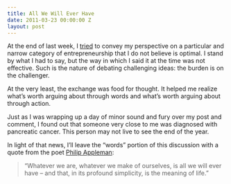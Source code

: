 ```yaml
---
title: All We Will Ever Have
date: 2011-03-23 00:00:00 Z
layout: post
---
```


At the end of last week, I [tried](http://al3x.net/2011/03/18/not-a-waste.html) to convey my perspective on a particular and narrow category of entrepreneurship that I do not believe is optimal. I stand by what I had to say, but the way in which I said it at the time was not effective. Such is the nature of debating challenging ideas: the burden is on the challenger.

At the very least, the exchange was food for thought. It helped me realize what’s worth arguing about through words and what’s worth arguing about through action.

Just as I was wrapping up a day of minor sound and fury over my post and comment, I found out that someone very close to me was diagnosed with pancreatic cancer. This person may not live to see the end of the year.

In light of that news, I’ll leave the “words” portion of this discussion with a quote from the poet [Philip Appleman](http://en.wikipedia.org/wiki/Philip_Appleman):

> “Whatever we are, whatever we make of ourselves, is all we will ever have – and that, in its profound simplicity, is the meaning of life.”
